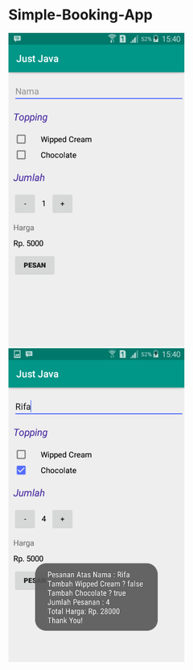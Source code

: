# Simple-Booking-App

<img src="Screenshot_1.png" width="350" height="622">         <img src="Screenshot_2.png" width="350" height="622">
